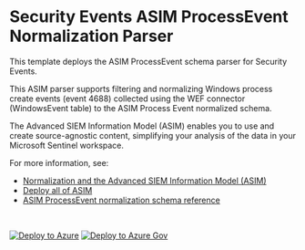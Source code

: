 # Security Events ASIM ProcessEvent Normalization Parser

This template deploys the ASIM ProcessEvent schema parser for Security Events.

This ASIM parser supports filtering and normalizing Windows process create events (event 4688) collected using the WEF connector (WindowsEvent table) to the ASIM Process Event normalized schema. 


The Advanced SIEM Information Model (ASIM) enables you to use and create source-agnostic content, simplifying your analysis of the data in your Microsoft Sentinel workspace.

For more information, see:

- [Normalization and the Advanced SIEM Information Model (ASIM)](https://aka.ms/AboutASIM)
- [Deploy all of ASIM](https://aka.ms/DeployASIM)
- [ASIM ProcessEvent normalization schema reference](https://aka.ms/ASimProcessEventDoc)

<br>

[![Deploy to Azure](https://aka.ms/deploytoazurebutton)](https://portal.azure.com/#create/Microsoft.Template/uri/https%3A%2F%2Fraw.githubusercontent.com%2FAzure%2FAzure-Sentinel%2Fmaster%2FParsers%2FASimProcessEvent%2FARM%2FvimProcessCreateMicrosoftWindowsEvents%2FvimProcessCreateMicrosoftWindowsEvents.json) [![Deploy to Azure Gov](https://aka.ms/deploytoazuregovbutton)](https://portal.azure.us/#create/Microsoft.Template/uri/https%3A%2F%2Fraw.githubusercontent.com%2FAzure%2FAzure-Sentinel%2Fmaster%2FParsers%2FASimProcessEvent%2FARM%2FvimProcessCreateMicrosoftWindowsEvents%2FvimProcessCreateMicrosoftWindowsEvents.json)
